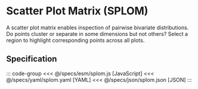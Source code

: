 <script setup>
  import { reset } from '@uwdata/vgplot';
  reset();
</script>

# Scatter Plot Matrix (SPLOM)

A scatter plot matrix enables inspection of pairwise bivariate distributions.
Do points cluster or separate in some dimensions but not others?
Select a region to highlight corresponding points across all plots.


<Example spec="/specs/yaml/splom.yaml" />

## Specification

::: code-group
<<< @/specs/esm/splom.js [JavaScript]
<<< @/specs/yaml/splom.yaml [YAML]
<<< @/specs/json/splom.json [JSON]
:::
